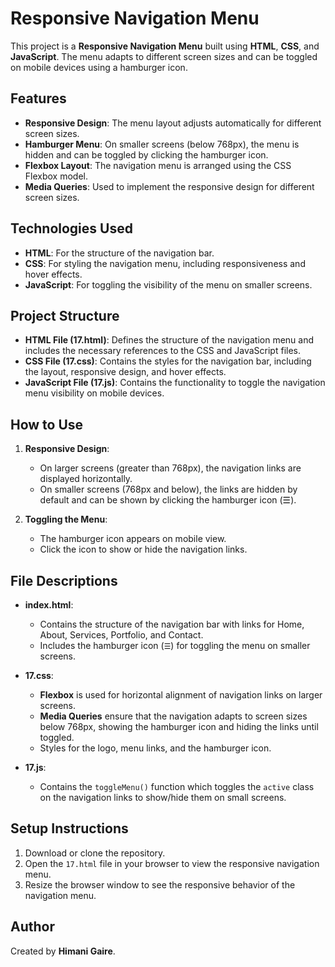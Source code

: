 # Responsive Navigation Menu

This project is a **Responsive Navigation Menu** built using **HTML**, **CSS**, and **JavaScript**. The menu adapts to different screen sizes and can be toggled on mobile devices using a hamburger icon.

## Features

- **Responsive Design**: The menu layout adjusts automatically for different screen sizes.
- **Hamburger Menu**: On smaller screens (below 768px), the menu is hidden and can be toggled by clicking the hamburger icon.
- **Flexbox Layout**: The navigation menu is arranged using the CSS Flexbox model.
- **Media Queries**: Used to implement the responsive design for different screen sizes.

## Technologies Used

- **HTML**: For the structure of the navigation bar.
- **CSS**: For styling the navigation menu, including responsiveness and hover effects.
- **JavaScript**: For toggling the visibility of the menu on smaller screens.

## Project Structure

- **HTML File (17.html)**: Defines the structure of the navigation menu and includes the necessary references to the CSS and JavaScript files.
- **CSS File (17.css)**: Contains the styles for the navigation bar, including the layout, responsive design, and hover effects.
- **JavaScript File (17.js)**: Contains the functionality to toggle the navigation menu visibility on mobile devices.

## How to Use

1. **Responsive Design**:
   - On larger screens (greater than 768px), the navigation links are displayed horizontally.
   - On smaller screens (768px and below), the links are hidden by default and can be shown by clicking the hamburger icon (☰).

2. **Toggling the Menu**:
   - The hamburger icon appears on mobile view.
   - Click the icon to show or hide the navigation links.

## File Descriptions

- **index.html**: 
    - Contains the structure of the navigation bar with links for Home, About, Services, Portfolio, and Contact.
    - Includes the hamburger icon (`☰`) for toggling the menu on smaller screens.

- **17.css**:
    - **Flexbox** is used for horizontal alignment of navigation links on larger screens.
    - **Media Queries** ensure that the navigation adapts to screen sizes below 768px, showing the hamburger icon and hiding the links until toggled.
    - Styles for the logo, menu links, and the hamburger icon.

- **17.js**:
    - Contains the `toggleMenu()` function which toggles the `active` class on the navigation links to show/hide them on small screens.

## Setup Instructions

1. Download or clone the repository.
2. Open the `17.html` file in your browser to view the responsive navigation menu.
3. Resize the browser window to see the responsive behavior of the navigation menu.

## Author

Created by **Himani Gaire**.
